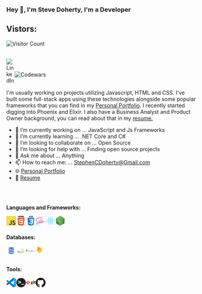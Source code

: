 ### Hey 👋, I'm Steve Doherty, I'm a Developer

## Vistors:

![Visitor Count](https://profile-counter.glitch.me/scd346/count.svg)

<br />          

<a href="https://www.linkedin.com/in/stephencdoherty/">
  <img align="left" alt="LinkedIn" width="22px" src="https://i.stack.imgur.com/gVE0j.png" />
</a>

<br />
<br />

<a href="https://www.codewars.com/users/SCD346">
  <img align="left" alt="Codewars" src="https://www.codewars.com/users/SCD346/badges/large" />
</a>

<br />

<br />I'm usually working on projects utilizing Javascript, HTML and CSS. I've built some full-stack apps using these technologies alongside some popular frameworks that you can find in my [Personal Portfolio](https://www.stephencdoherty.com/). I recently started digging into Phoenix and Elixir. 
I also have a Business Analyst and Product Owner background, you can read about that in my [resume.](https://gist.github.com/SCD346/3ba1c95f6081bf4de464340bd360729b)

- 🔭 I’m currently working on ... JavaScript and Js Frameworks
- 🌱 I’m currently learning ... .NET Core and C#
- 👯 I’m looking to collaborate on ... Open Source
- 🤔 I’m looking for help with ... Finding open source projects
- 💬 Ask me about ... Anything
- 📫 How to reach me: ... StephenCDoherty@Gmail.com
- 🌐 [Personal Portfolio](https://www.stephencdoherty.com/)
- 📑 [Resume](https://gist.github.com/SCD346/3ba1c95f6081bf4de464340bd360729b)

<br>
<br>

**Languages and Frameworks:**

<img align="left" alt="JavaScript" width="26px" src="https://raw.githubusercontent.com/github/explore/80688e429a7d4ef2fca1e82350fe8e3517d3494d/topics/javascript/javascript.png" />
<img align="left" alt="HTML5" width="26px" src="https://raw.githubusercontent.com/github/explore/80688e429a7d4ef2fca1e82350fe8e3517d3494d/topics/html/html.png" />
<img align="left" alt="CSS3" width="26px" src="https://raw.githubusercontent.com/github/explore/80688e429a7d4ef2fca1e82350fe8e3517d3494d/topics/css/css.png" />
<img align="left" alt="Sass" width="26px" src="https://raw.githubusercontent.com/github/explore/80688e429a7d4ef2fca1e82350fe8e3517d3494d/topics/sass/sass.png" />
<img align="left" alt="React" width="26px" src="https://raw.githubusercontent.com/github/explore/80688e429a7d4ef2fca1e82350fe8e3517d3494d/topics/react/react.png" />
<img align="left" alt="Node.js" width="26px" src="https://raw.githubusercontent.com/github/explore/80688e429a7d4ef2fca1e82350fe8e3517d3494d/topics/nodejs/nodejs.png" />
<br>
<br>
<!-- <img align="left" alt="Gatsby" width="26px" src="https://raw.githubusercontent.com/github/explore/e94815998e4e0713912fed477a1f346ec04c3da2/topics/gatsby/gatsby.png" />
<img align="left" alt="GraphQL" width="26px" src="https://raw.githubusercontent.com/github/explore/80688e429a7d4ef2fca1e82350fe8e3517d3494d/topics/graphql/graphql.png" /> -->

**Databases:**

<img align="left" alt="SQL" width="26px" src="https://raw.githubusercontent.com/github/explore/80688e429a7d4ef2fca1e82350fe8e3517d3494d/topics/sql/sql.png" />
<img align="left" alt="MySQL" width="26px" src="https://raw.githubusercontent.com/github/explore/80688e429a7d4ef2fca1e82350fe8e3517d3494d/topics/mysql/mysql.png" />
<img align="left" alt="MongoDB" width="26px" src="https://raw.githubusercontent.com/github/explore/80688e429a7d4ef2fca1e82350fe8e3517d3494d/topics/mongodb/mongodb.png" />
<code><img height="20" src="https://raw.githubusercontent.com/github/explore/80688e429a7d4ef2fca1e82350fe8e3517d3494d/topics/firebase/firebase.png"></code>
<br />
<br />

**Tools:**

<img align="left" alt="Visual Studio Code" width="26px" src="https://raw.githubusercontent.com/github/explore/80688e429a7d4ef2fca1e82350fe8e3517d3494d/topics/visual-studio-code/visual-studio-code.png" />
<img align="left" alt="Terminal" width="26px" src="https://raw.githubusercontent.com/github/explore/80688e429a7d4ef2fca1e82350fe8e3517d3494d/topics/terminal/terminal.png" />
<img align="left" alt="Git" width="26px" src="https://raw.githubusercontent.com/github/explore/80688e429a7d4ef2fca1e82350fe8e3517d3494d/topics/git/git.png" />
<img align="left" alt="GitHub" width="26px" src="https://raw.githubusercontent.com/github/explore/78df643247d429f6cc873026c0622819ad797942/topics/github/github.png" />
<br />
<br /><br />
<br />


